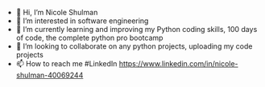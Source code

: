 - 👋 Hi, I’m Nicole Shulman
- 👀 I’m interested in software engineering 
- 🌱 I’m currently learning and improving my Python coding skills, 100 days of code, the complete python pro bootcamp
- 💞️ I’m looking to collaborate on any python projects, uploading my code projects
- 📫 How to reach me #LinkedIn https://www.linkedin.com/in/nicole-shulman-40069244

<!---
NlShulman/NlShulman is a ✨ special ✨ repository because its `README.md` (this file) appears on your GitHub profile.
You can click the Preview link to take a look at your changes.
--->
